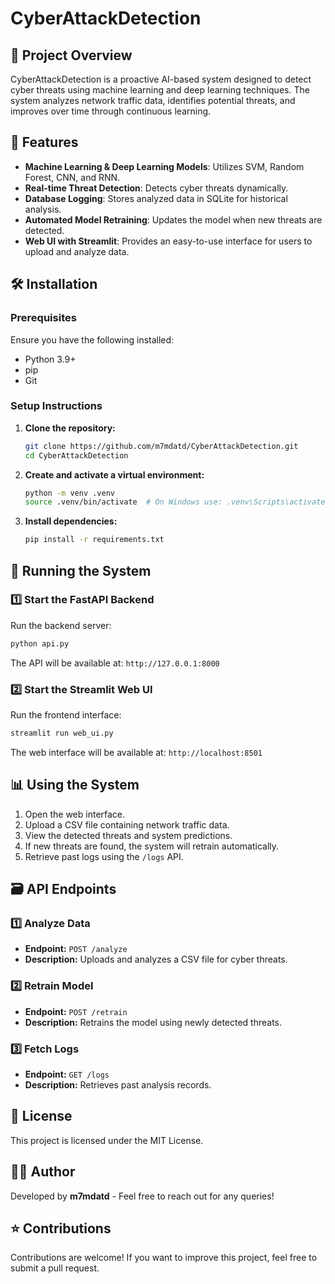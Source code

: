 # CyberAttackDetection

## 📌 Project Overview
CyberAttackDetection is a proactive AI-based system designed to detect cyber threats using machine learning and deep learning techniques. The system analyzes network traffic data, identifies potential threats, and improves over time through continuous learning.

## 🚀 Features
- **Machine Learning & Deep Learning Models**: Utilizes SVM, Random Forest, CNN, and RNN.
- **Real-time Threat Detection**: Detects cyber threats dynamically.
- **Database Logging**: Stores analyzed data in SQLite for historical analysis.
- **Automated Model Retraining**: Updates the model when new threats are detected.
- **Web UI with Streamlit**: Provides an easy-to-use interface for users to upload and analyze data.

## 🛠️ Installation
### **Prerequisites**
Ensure you have the following installed:
- Python 3.9+
- pip
- Git

### **Setup Instructions**
1. **Clone the repository:**
   ```bash
   git clone https://github.com/m7mdatd/CyberAttackDetection.git
   cd CyberAttackDetection
   ```
2. **Create and activate a virtual environment:**
   ```bash
   python -m venv .venv
   source .venv/bin/activate  # On Windows use: .venv\Scripts\activate
   ```
3. **Install dependencies:**
   ```bash
   pip install -r requirements.txt
   ```

## 🔧 Running the System
### **1️⃣ Start the FastAPI Backend**
Run the backend server:
```bash
python api.py
```
The API will be available at: `http://127.0.0.1:8000`

### **2️⃣ Start the Streamlit Web UI**
Run the frontend interface:
```bash
streamlit run web_ui.py
```
The web interface will be available at: `http://localhost:8501`

## 📊 Using the System
1. Open the web interface.
2. Upload a CSV file containing network traffic data.
3. View the detected threats and system predictions.
4. If new threats are found, the system will retrain automatically.
5. Retrieve past logs using the `/logs` API.

## 🗃️ API Endpoints
### **1️⃣ Analyze Data**
- **Endpoint:** `POST /analyze`
- **Description:** Uploads and analyzes a CSV file for cyber threats.

### **2️⃣ Retrain Model**
- **Endpoint:** `POST /retrain`
- **Description:** Retrains the model using newly detected threats.

### **3️⃣ Fetch Logs**
- **Endpoint:** `GET /logs`
- **Description:** Retrieves past analysis records.

## 📝 License
This project is licensed under the MIT License.

## 👨‍💻 Author
Developed by **m7mdatd** - Feel free to reach out for any queries!

## ⭐ Contributions
Contributions are welcome! If you want to improve this project, feel free to submit a pull request.
